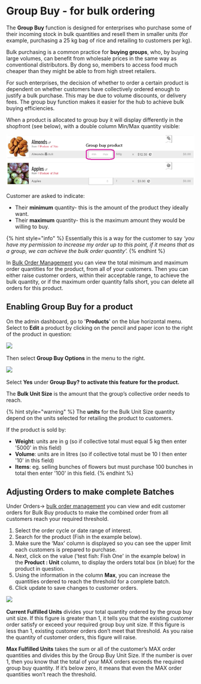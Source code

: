 # Group Buy - for bulk ordering

The **Group Buy** function is designed for enterprises who purchase some of their incoming stock in bulk quantities and resell them in smaller units \(for example, purchasing a 25 kg bag of rice and retailing to customers per kg\).

Bulk purchasing is a common practice for **buying groups**, who, by buying large volumes, can benefit from wholesale prices in the same way as conventional distributors. By dong so, members to access food much cheaper than they might be able to from high street retailers.

For such enterprises, the decision of whether to order a certain product is dependent on whether customers have collectively ordered enough to justify a bulk purchase. This may be due to volume discounts, or delivery fees. The group buy function makes it easier for the hub to achieve bulk buying efficiencies.

When a product is allocated to group buy it will display differently in the shopfront \(see below\), with a double column Min/Max quantity visible:

![](../../.gitbook/assets/group-buy-1.png)

Customer are asked to indicate:

* Their **minimum** quantity- this is the amount of the product they ideally want.
* Their **maximum** quantity- this is the maximum amount they would be willing to buy.

{% hint style="info" %}
Essentially this is a way for the customer to say _‘you have my permission to increase my order up to this point, if it means that as a group, we can achieve the bulk order quantity’._
{% endhint %}

In [Bulk Order Management](../orders/view-orders.md#bulk-order-management) you can view the total minimum and maximum order quantities for the product, from all of your customers. Then you can either raise customer orders, within their acceptable range, to achieve the bulk quantity, or if the maximum order quantity falls short, you can delete all orders for this product.

## Enabling Group Buy for a product

On the admin dashboard, go to '**Products**' on the blue horizontal menu. Select to **Edit** a product by clicking on the pencil and paper icon to the right of the product in question:

![](../../.gitbook/assets/productedit.jpg)

Then select **Group Buy Options** in the menu to the right.

![](../../.gitbook/assets/groupbuy.jpg)

Select **Yes** under **Group Buy? to activate this feature for the product.**

The **Bulk Unit Size** is the amount that the group’s collective order needs to reach.

{% hint style="warning" %}
The **units** for the Bulk Unit Size quantity depend on the units selected for retailing the product to customers.

If the product is sold by:

* **Weight**: units are in g \(so if collective total must equal 5 kg then enter '5000' in this field\)
* **Volume**: units are in litres \(so if collective total must be 10 l then enter '10' in this field\)
* **Items**: eg. selling bunches of flowers but must purchase 100 bunches in total then enter '100' in this field.
{% endhint %}

## Adjusting Orders to make complete Batches

Under Orders-&gt; [bulk order management](../orders/view-orders.md#bulk-order-management) you can view and edit customer orders for Bulk Buy products to make the combined order from all customers reach your required threshold.

1. Select the order cycle or date range of interest.
2. Search for the product \(Fish in the example below\).
3. Make sure the ‘Max’ column is displayed so you can see the upper limit each customers is prepared to purchase.
4. Next, click on the value \('test fish: Fish One' in the example below\) in the **Product : Unit** column, to display the orders total box \(in blue\) for the product in question. 
5. Using the information in the column **Max**, you can increase the quantities ordered to reach the threshold for a complete batch. 
6. Click update to save changes to customer orders.

![](../../.gitbook/assets/bulkorder2.jpg)

**Current Fulfilled Units** divides your total quantity ordered by the group buy unit size. If this figure is greater than 1, it tells you that the existing customer order satisfy or exceed your required group buy unit size. If this figure is less than 1, existing customer orders don’t meet that threshold. As you raise the quantity of customer orders, this figure will raise.

**Max Fulfilled Units** takes the sum or all of the customer’s MAX order quantities and divides this by the Group Buy Unit Size. If the number is over 1, then you know that the total of your MAX orders exceeds the required group buy quantity. If it’s below zero, it means that even the MAX order quantities won’t reach the threshold.

